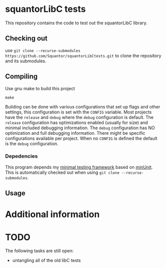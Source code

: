 # squantorLibC tests
This repository contains the code to test out the squantorLibC library.
## Checking out
use ```git clone --recurse-submodules https://github.com/Squantor/squantorLibCtests.git``` to clone the repository and its submodules.
## Compiling
Use gnu make to build this project
```
make
```
Building can be done with various configurations that set up flags and other settings, this configuration is set with the ```CONFIG``` variable. Most projects have the ```release``` and ```debug``` where the ```debug``` configuration is default.
The ```release``` configuration has optimizations enabled (usually for size) and minimal included debugging information. The ```debug``` configuration has NO optimization and full debugging information. There might be specific configurations available per project. When no ```CONFIG``` is defined the default is the ```debug``` configuration.
### Depedencies
This program depends my [minimal testing framework](https://github.com/Squantor/squantorMinUnit) based on [minUnit](http://www.jera.com/techinfo/jtns/jtn002.html). This is automatically checked out when using ```git clone --recurse-submodules```.
## Usage
# Additional information
# TODO
The following tasks are still open:
* untangling all of the old libC tests
